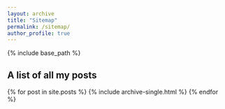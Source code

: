 ```yaml
---
layout: archive
title: "Sitemap"
permalink: /sitemap/
author_profile: true
---
```


{% include base_path %}

<!--
<h2>Pages</h2>
{% for post in site.pages %}
  {% include archive-single.html %}
{% endfor %}
-->

<h2>A list of all my posts</h2>
{% for post in site.posts %}
  {% include archive-single.html %}
{% endfor %}

<!--
{% capture written_label %}'None'{% endcapture %}

{% for collection in site.collections %}
{% unless collection.output == false or collection.label == "posts" %}
  {% capture label %}{{ collection.label }}{% endcapture %}
  {% if label != written_label %}
  <h2>{{ label }}</h2>
  {% capture written_label %}{{ label }}{% endcapture %}
  {% endif %}
{% endunless %}
{% for post in collection.docs %}
  {% unless collection.output == false or collection.label == "posts" %}
  {% include archive-single.html %}
  {% endunless %}
{% endfor %}
{% endfor %}
-->

